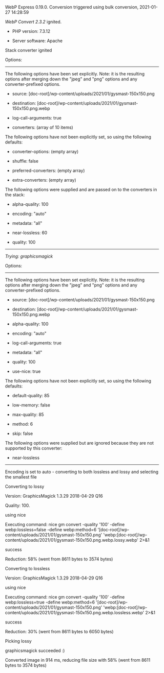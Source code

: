 WebP Express 0.19.0. Conversion triggered using bulk conversion, 2021-01-27 14:28:59

*WebP Convert 2.3.2*  ignited.
- PHP version: 7.3.12
- Server software: Apache

Stack converter ignited

Options:
------------
The following options have been set explicitly. Note: it is the resulting options after merging down the "jpeg" and "png" options and any converter-prefixed options.
- source: [doc-root]/wp-content/uploads/2021/01/gysmast-150x150.png
- destination: [doc-root]/wp-content/uploads/2021/01/gysmast-150x150.png.webp
- log-call-arguments: true
- converters: (array of 10 items)

The following options have not been explicitly set, so using the following defaults:
- converter-options: (empty array)
- shuffle: false
- preferred-converters: (empty array)
- extra-converters: (empty array)

The following options were supplied and are passed on to the converters in the stack:
- alpha-quality: 100
- encoding: "auto"
- metadata: "all"
- near-lossless: 60
- quality: 100
------------


*Trying: graphicsmagick* 

Options:
------------
The following options have been set explicitly. Note: it is the resulting options after merging down the "jpeg" and "png" options and any converter-prefixed options.
- source: [doc-root]/wp-content/uploads/2021/01/gysmast-150x150.png
- destination: [doc-root]/wp-content/uploads/2021/01/gysmast-150x150.png.webp
- alpha-quality: 100
- encoding: "auto"
- log-call-arguments: true
- metadata: "all"
- quality: 100
- use-nice: true

The following options have not been explicitly set, so using the following defaults:
- default-quality: 85
- low-memory: false
- max-quality: 85
- method: 6
- skip: false

The following options were supplied but are ignored because they are not supported by this converter:
- near-lossless
------------

Encoding is set to auto - converting to both lossless and lossy and selecting the smallest file

Converting to lossy
Version: GraphicsMagick 1.3.29 2018-04-29 Q16 
Quality: 100. 
using nice
Executing command: nice gm convert -quality '100' -define webp:lossless=false -define webp:method=6 '[doc-root]/wp-content/uploads/2021/01/gysmast-150x150.png' 'webp:[doc-root]/wp-content/uploads/2021/01/gysmast-150x150.png.webp.lossy.webp' 2>&1
success
Reduction: 58% (went from 8611 bytes to 3574 bytes)

Converting to lossless
Version: GraphicsMagick 1.3.29 2018-04-29 Q16 
using nice
Executing command: nice gm convert -quality '100' -define webp:lossless=true -define webp:method=6 '[doc-root]/wp-content/uploads/2021/01/gysmast-150x150.png' 'webp:[doc-root]/wp-content/uploads/2021/01/gysmast-150x150.png.webp.lossless.webp' 2>&1
success
Reduction: 30% (went from 8611 bytes to 6050 bytes)

Picking lossy
graphicsmagick succeeded :)

Converted image in 914 ms, reducing file size with 58% (went from 8611 bytes to 3574 bytes)
